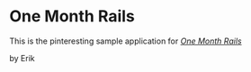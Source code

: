 # One Month Rails

This is the pinteresting sample application for
[*One Month Rails*](http://onemonthrails.com)

by Erik